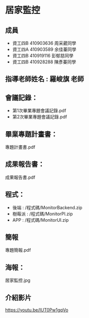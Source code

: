 # 居家監控
## 成員
* 資工四B 410903636 周采葳同學
* 資工四A 410903589 余佳蓁同學
* 資工四B 410919116 彭郁慈同學
* 資工四B 410928288 陳彥蓁同學
## 指導老師姓名 : 羅峻旗 老師
## 會議記錄：
* 第1次畢業專題會議記錄.pdf
* 第2次畢業專題會議記錄.pdf
## 畢業專題計畫書：
專題計畫書.pdf
## 成果報告書：
成果報告書.pdf
## 程式：
* 後端 : /程式碼/MonitorBackend.zip
* 樹莓派 : /程式碼/MonitorPI.zip
* APP : /程式碼/MonitorUI.zip
## 簡報
專題簡報.pdf
## 海報：
居家監控.jpg
## 介紹影片
https://youtu.be/IUT0Pw1gqVo
